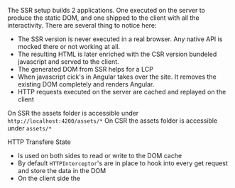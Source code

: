 The SSR setup builds 2 applications.
One executed on the server to produce the static DOM, and one shipped to the client with all the interactivity.
There are several thing to notice here:
- The SSR version is never executed in a real browser. Any native API is mocked there or not working at all.
- The resulting HTML is later enriched with the CSR version bundeled javascript and served to the client.
- The generated DOM from SSR helps for a LCP
- When javascript cick's in Angular takes over the site. It removes the existing DOM completely and renders Angular.
- HTTP requests executed on the server are cached and replayed on the client

On SSR the assets folder is accessible under `http://localhost:4200/assets/*` 
On CSR the assets folder is accessible under `assets/*`

HTTP Transfere State
- Is used on both sides to read or write to the DOM cache
- By default `HTTPInterceptor`'s are in place to hook into every get request and store the data in the DOM
- On the client side the 

